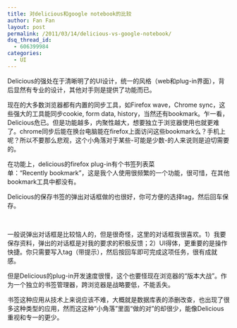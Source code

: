```yaml
---
title: 对delicious和google notebook的比较
author: Fan Fan
layout: post
permalink: /2011/03/14/delicious-vs-google-notebook/
dsq_thread_id:
  - 606399984
categories:
  - UI
---
```

Delicious的强处在于清晰明了的UI设计，统一的风格（web和plug-in界面），背后显然有专业的设计，其他对手则是提供了功能而已。

现在的大多数浏览器都有内置的同步工具，如Firefox wave，Chrome sync，这些强大的工具能同步cookie, form data, history，当然还有bookmark。乍一看，Delicious危已。但是功能越多，内聚性越大，想要独立于浏览器使用也就更难了。chrome同步后能在换台电脑能在firefox上面访问这些bookmark么？手机上呢？所以不要那么悲观，这个小角落对于某些-可能是少数-的人来说则是迫切需要的。

在功能上，delicious的firefox plug-in有个书签列表菜单：“Recently bookmark&#8221;，这是我个人使用很频繁的一个功能，很可惜，在其他bookmark工具中都没有。

Delicious的保存书签的弹出对话框做的也很好，你可方便的选择tag，然后回车保存。

&nbsp;

一般说弹出对话框是比较恼人的，但是很奇怪，这里的对话框我很喜欢。1）我要保存资料，弹出的对话框是对我的要求的积极反馈；2）UI得体，更重要的是操作快捷。你只需要写入tag（带提示），然后按回车即可完成这项任务，很有成就感。

但是Delicious的plug-in开发速度很慢，这个也要怪现在浏览器的“版本大战”。作为一个独立的书签管理器，跨浏览器是战略要低，不能丢失。

书签这种应用从技术上来说应该不难，大概就是数据库表的添删改查，也出现了很多这种类型的应用，然而这这种“小角落”里面“做的对”的却很少，能像Delicious重视和专一的更少。